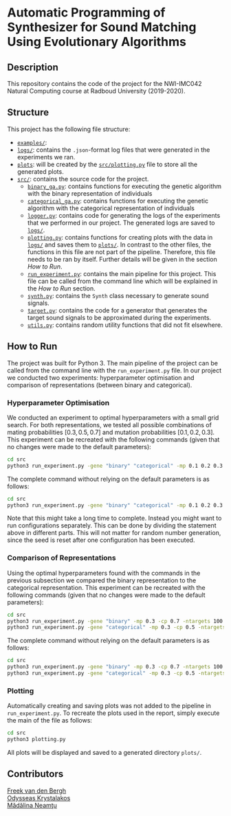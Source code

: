# Automatic Programming of Synthesizer for Sound Matching Using Evolutionary Algorithms

## Description
This repository contains the code of the project for the NWI-IMC042
Natural Computing course at Radboud University (2019-2020).

## Structure
This project has the following file structure:
* [`examples/`](examples/): 
* [`logs/`](logs/): contains the `.json`-format log files that were generated in the experiments we ran.
* [`plots`](plots/): will be created by the [`src/plotting.py`](src/plotting.py) file to store all the generated plots.
* [`src/`](src/): contains the source code for the project.
  * [`binary_ga.py`](src/binary_ga.py): contains functions for executing the genetic algorithm with the binary representation of individuals
  * [`categorical_ga.py`](src/categorical_ga.py): contains functions for executing the genetic algorithm with the categorical representation of individuals
  * [`logger.py`](src/logger.py): contains code for generating the logs of the experiments that we performed in our project. The generated logs are saved to [`logs/`](logs/).
  * [`plotting.py`](src/plotting.py): contains functions for creating plots with the data in [`logs/`](logs/) and saves them to [`plots/`](plots/). In contrast to the other files, the functions in this file are not part of the pipeline. Therefore, this file needs to be ran by itself. Further details will be given in the section _How to Run_.
  * [`run_experiment.py`](src/run_experiment.py): contains the main pipeline for this project. This file can be called from the command line which will be explained in the _How to Run_ section.
  * [`synth.py`](src/synth.py): contains the `Synth` class necessary to generate sound signals.
  * [`target.py`](src/target.py): contains the code for a generator that generates the target sound signals to be approximated during the experiments.
  * [`utils.py`](src/utils.py): contains random utility functions that did not fit elsewhere.

## How to Run
The project was built for Python 3. The main pipeline of the project can be called from the command line with the `run_experiment.py` file. In our project we conducted two experiments: hyperparameter optimisation and comparison of representations (between binary and categorical).

### Hyperparameter Optimisation
We conducted an experiment to optimal hyperparameters with a small grid search. For both representations, we tested all possible combinations of mating probabilities $[0.3, 0.5, 0.7]$ and mutation probabilities $[0.1, 0.2, 0.3]$. This experiment can be recreated with the following commands (given that no changes were made to the default parameters):
```bash
cd src
python3 run_experiment.py -gene "binary" "categorical" -mp 0.1 0.2 0.3 -cp 0.3 0.5 0.7 
```
The complete command without relying on the default parameters is as follows:
```bash
cd src
python3 run_experiment.py -gene "binary" "categorical" -mp 0.1 0.2 0.3 -cp 0.3 0.5 0.7 -es 2 -ts 1337 -e 10 -p 50 -g 30 -t 3 -ntargets 20 -nruns 5
```
Note that this might take a long time to complete. Instead you might want to run configurations separately. This can be done by dividing the statement above in different parts. This will not matter for random number generation, since the seed is reset after one configuration has been executed.

### Comparison of Representations
Using the optimal hyperparameters found with the commands in the previous subsection we compared the binary representation to the categorical representation. This experiment can be recreated with the following commands (given that no changes were made to the default parameters):
```bash
cd src
python3 run_experiment.py -gene "binary" -mp 0.3 -cp 0.7 -ntargets 100 -ts 2
python3 run_experiment.py -gene "categorical" -mp 0.3 -cp 0.5 -ntargets 100 -ts 2
```
The complete command without relying on the default parameters is as follows:
```bash
cd src
python3 run_experiment.py -gene "binary" -mp 0.3 -cp 0.7 -ntargets 100 -ts 2 -es 2 -e 10 -p 50 -g 30 -t 3 -nruns 5
python3 run_experiment.py -gene "categorical" -mp 0.3 -cp 0.5 -ntargets 100 -ts 2 -es 2 -e 10 -p 50 -g 30 -t 3 -nruns 5
```

### Plotting
Automatically creating and saving plots was not added to the pipeline in `run_experiment.py`. To recreate the plots used in the report, simply execute the main of the file as follows:
```bash
cd src
python3 plotting.py
```
All plots will be displayed and saved to a generated directory `plots/`.

## Contributors
[Freek van den Bergh](https://github.com/fbergh)<br>
[Odysseas Krystalakos](https://github.com/OdysseasKr)<br>
[Mădălina Neamţu]()